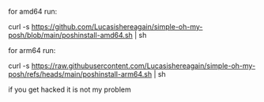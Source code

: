 for amd64 run:

curl -s https://github.com/Lucasishereagain/simple-oh-my-posh/blob/main/poshinstall-amd64.sh | sh

for arm64 run:

curl -s https://raw.githubusercontent.com/Lucasishereagain/simple-oh-my-posh/refs/heads/main/poshinstall-arm64.sh | sh

if you get hacked it is not my problem
